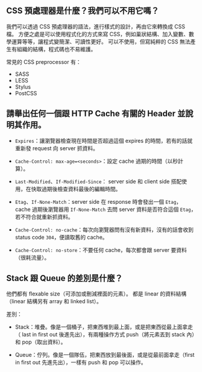 ## CSS 預處理器是什麼？我們可以不用它嗎？

我們可以透過 CSS 預處理器的語法，進行樣式的設計，再由它來轉換成 CSS 檔。
方便之處是可以使用程式化的方式來寫 CSS，例如巢狀結構、加入變數、數學運算等等，讓程式變簡潔、可讀性更好。
可以不使用，但寫純粹的 CSS 無法產生有組織的結構，程式碼也不易維護。

常見的 CSS preprocessor 有：
* SASS
* LESS
* Stylus
* PostCSS

## 請舉出任何一個跟 HTTP Cache 有關的 Header 並說明其作用。

* `Expires`：讓瀏覽器檢查現在時間是否超過這個 expires 的時間，若有的話就重新發 request 向 server 抓資料。
* `Cache-Control: max-age=<seconds>`：設定 cache 過期的時間（以秒計算）。

* `Last-Modified`、`If-Modified-Since`： server side 和 client side 搭配使用，在快取過期後檢查資料最後的編輯時間。
* `Etag`、`If-None-Match`：server side 在 response 時會發出一個 `Etag`，cache 過期後瀏覽器用 `If-None-Match` 去問 server 資料是否符合這個 `Etag`，若不符合就重新抓資料。

* `Cache-Control: no-cache`：每次向瀏覽器問有沒有新資料，沒有的話會收到 status code `304`，便讀取舊的 cache。
* `Cache-Control: no-store`：不要任何 cache，每次都會跟 server 要資料（很耗流量）。

## Stack 跟 Queue 的差別是什麼？

他們都有 flexable size（可添加或刪減裡面的元素）。
都是 linear 的資料結構（linear 結構另有 array 和 linked list）。

差別：

* Stack：堆疊。像是一個桶子，把東西堆到最上面，或是把東西從最上面拿走（ last in first out 後進先出），有兩種操作方式 push（將元素丟到 stack 內）和 pop（取出資料）。

* Queue：佇列。像是一個隊伍，把東西放到最後面，或是從最前面拿走（first in first out 先進先出），一樣有 push 和 pop 可以操作。
